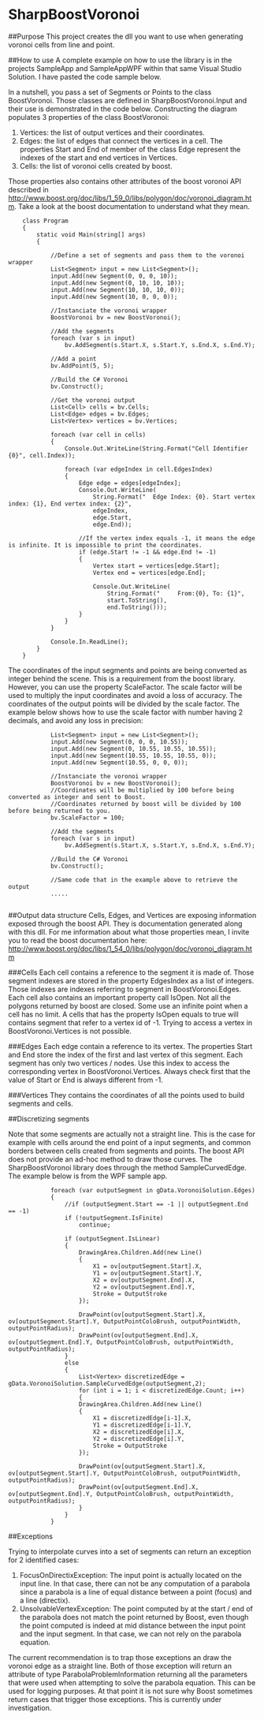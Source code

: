 # SharpBoostVoronoi

##Purpose
This project creates the dll you want to use when generating voronoi cells from line and point.


##How to use
A complete example on how to use the library is in the projects SampleApp and SampleAppWPF within that same Visual Studio Solution. I have pasted the code sample below.

In a nutshell, you pass a set of Segments or Points to the class BoostVoronoi. Those classes are defined in SharpBoostVoronoi.Input and their use is demonstrated in the code below. Constructing the diagram populates 3 properties of the class BoostVoronoi:

1. Vertices: the list of output vertices and their coordinates.
2. Edges: the list of edges that connect the vertices in a cell. The properties Start and End of member of the class Edge represent the indexes of the start and end vertices in Vertices.
3. Cells: the list of voronoi cells created by boost.

Those properties also contains other attributes of the boost voronoi API described in http://www.boost.org/doc/libs/1_59_0/libs/polygon/doc/voronoi_diagram.htm. Take a look at the boost documentation to understand what they mean.

```
    class Program
    {
        static void Main(string[] args)
        {

            //Define a set of segments and pass them to the voronoi wrapper
            List<Segment> input = new List<Segment>();
            input.Add(new Segment(0, 0, 0, 10));
            input.Add(new Segment(0, 10, 10, 10));
            input.Add(new Segment(10, 10, 10, 0));
            input.Add(new Segment(10, 0, 0, 0));

            //Instanciate the voronoi wrapper
            BoostVoronoi bv = new BoostVoronoi();

            //Add the segments
            foreach (var s in input)
                bv.AddSegment(s.Start.X, s.Start.Y, s.End.X, s.End.Y);

            //Add a point
            bv.AddPoint(5, 5);

            //Build the C# Voronoi
            bv.Construct();

            //Get the voronoi output
            List<Cell> cells = bv.Cells;
            List<Edge> edges = bv.Edges;
            List<Vertex> vertices = bv.Vertices;

            foreach (var cell in cells)
            {
                Console.Out.WriteLine(String.Format("Cell Identifier {0}", cell.Index));

                foreach (var edgeIndex in cell.EdgesIndex)
                {
                    Edge edge = edges[edgeIndex];
                    Console.Out.WriteLine(
                        String.Format("  Edge Index: {0}. Start vertex index: {1}, End vertex index: {2}", 
                        edgeIndex,
                        edge.Start,
                        edge.End));

                    //If the vertex index equals -1, it means the edge is infinite. It is impossible to print the coordinates.
                    if (edge.Start != -1 && edge.End != -1)
                    {
                        Vertex start = vertices[edge.Start];
                        Vertex end = vertices[edge.End];

                        Console.Out.WriteLine(
                            String.Format("     From:{0}, To: {1}",
                            start.ToString(),
                            end.ToString()));
                    }
                }
            }

            Console.In.ReadLine();
        }
    }
```

The coordinates of the input segments and points are being converted as integer behind the scene. This is a requirement from the boost library. However, you can use the property ScaleFactor. The scale factor will be used to multiply 
the input coordinates and avoid a loss of accuracy. The coordinates of the output points will be divided by the scale factor. The example below shows how to use the scale factor with number having 2 decimals, and avoid any loss in precision:

```
            List<Segment> input = new List<Segment>();
            input.Add(new Segment(0, 0, 0, 10.55));
            input.Add(new Segment(0, 10.55, 10.55, 10.55));
            input.Add(new Segment(10.55, 10.55, 10.55, 0));
            input.Add(new Segment(10.55, 0, 0, 0));

            //Instanciate the voronoi wrapper
            BoostVoronoi bv = new BoostVoronoi();
			//Coordinates will be multiplied by 100 before being converted as integer and sent to Boost.
			//Coordinates returned by boost will be divided by 100 before being returned to you.
			bv.ScaleFactor = 100;
			
            //Add the segments
            foreach (var s in input)
                bv.AddSegment(s.Start.X, s.Start.Y, s.End.X, s.End.Y);	

            //Build the C# Voronoi
            bv.Construct();

			//Same code that in the example above to retrieve the output
			.....
			
```

##Output data structure
Cells, Edges, and Vertices are exposing information exposed through the boost API. They is documentation generated along with this dll. For me information about what those properties mean, I invite you to read the boost documentation here: http://www.boost.org/doc/libs/1_54_0/libs/polygon/doc/voronoi_diagram.htm

###Cells
Each cell contains a reference to the segment it is made of. Those segment indexes are stored in the property EdgesIndex as a list of integers. Those indexes are indexes referring to segment in BoostVoronoi.Edges. Each cell also contains an important property call IsOpen. Not all the polygons returned by boost are closed. Some use an infinite point when a cell has no limit. A cells that has the 
property IsOpen equals to true will contains segment that refer to a vertex id of -1. Trying to access a vertex in BoostVoronoi.Vertices is not possible.

###Edges
Each edge contain a reference to its vertex. The properties Start and End store the index of the first and last vertex of this segment. Each segment has only two vertices / nodes. Use this index to access the corresponding vertex in BoostVoronoi.Vertices.
Always check first that the value of Start or End is always different from -1.

###Vertices
They contains the coordinates of all the points used to build segments and cells.



##Discretizing segments

Note that some segments are actually not a straight line. This is the case for example with cells around the end point of a input segments, and common borders between cells created from segments and points. 
The boost API does not provide an ad-hoc method to draw those curves. The SharpBoostVoronoi library does through the method SampleCurvedEdge. The example below is from the WPF sample app.


```
            foreach (var outputSegment in gData.VoronoiSolution.Edges)
            {
                //if (outputSegment.Start == -1 || outputSegment.End == -1)
                if (!outputSegment.IsFinite)
                    continue;

                if (outputSegment.IsLinear)
                {
                    DrawingArea.Children.Add(new Line()
                    {
                        X1 = ov[outputSegment.Start].X,
                        Y1 = ov[outputSegment.Start].Y,
                        X2 = ov[outputSegment.End].X,
                        Y2 = ov[outputSegment.End].Y,
                        Stroke = OutputStroke
                    });

                    DrawPoint(ov[outputSegment.Start].X, ov[outputSegment.Start].Y, OutputPointColoBrush, outputPointWidth, outputPointRadius);
                    DrawPoint(ov[outputSegment.End].X, ov[outputSegment.End].Y, OutputPointColoBrush, outputPointWidth, outputPointRadius);
                }
                else
                {
                    List<Vertex> discretizedEdge = gData.VoronoiSolution.SampleCurvedEdge(outputSegment,2);
                    for (int i = 1; i < discretizedEdge.Count; i++)
                    {
                    DrawingArea.Children.Add(new Line()
                    {
                        X1 = discretizedEdge[i-1].X,
                        Y1 = discretizedEdge[i-1].Y,
                        X2 = discretizedEdge[i].X,
                        Y2 = discretizedEdge[i].Y,
                        Stroke = OutputStroke
                    });
                
                    DrawPoint(ov[outputSegment.Start].X, ov[outputSegment.Start].Y, OutputPointColoBrush, outputPointWidth, outputPointRadius);
                    DrawPoint(ov[outputSegment.End].X, ov[outputSegment.End].Y, OutputPointColoBrush, outputPointWidth, outputPointRadius);                        
                    }
                }
            }
```
##Exceptions

Trying to interpolate curves into a set of segments can return an exception for 2 identified cases:

1. FocusOnDirectixException: The input point is actually located on the input line. In that case, there can not be any computation of a parabola since a parabola is a line of equal distance between a point (focus) and a line (directix).
2. UnsolvableVertexException: The point computed by at the start / end of the parabola does not match the point returned by Boost, even though the point computed is indeed at mid distance between the input point and the input segment. In that case, we can not rely on the parabola equation.

The current recommendation is to trap those exceptions an draw the voronoi edge as a straight line. Both of those exception will return an attribute of type ParabolaProblemInformation returning all the parameters that were used when attempting to solve the parabola equation. This can be used for logging purposes.
At that point it is not sure why Boost sometimes return cases that trigger those exceptions. This is currently under investigation.

